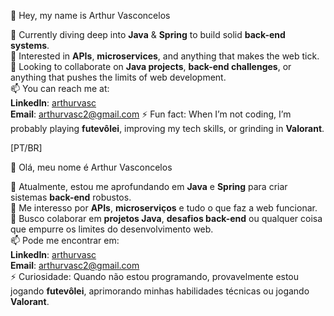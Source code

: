 👋 Hey, my name is Arthur Vasconcelos

🌱 Currently diving deep into **Java** & **Spring** to build solid **back-end systems**.  
👀 Interested in **APIs**, **microservices**, and anything that makes the web tick.  
💞️ Looking to collaborate on **Java projects**, **back-end challenges**, or anything that pushes the limits of web development.  
📫 You can reach me at:  
   **LinkedIn**: [arthurvasc](https://www.linkedin.com/in/arthurvasc/)  
   **Email**: arthurvasc2@gmail.com 
⚡ Fun fact: When I’m not coding, I’m probably playing **futevôlei**, improving my tech skills, or grinding in **Valorant**.  

[PT/BR]

👋 Olá, meu nome é Arthur Vasconcelos 

🌱 Atualmente, estou me aprofundando em **Java** e **Spring** para criar sistemas **back-end** robustos.  
👀 Me interesso por **APIs**, **microserviços** e tudo o que faz a web funcionar.  
💞️ Busco colaborar em **projetos Java**, **desafios back-end** ou qualquer coisa que empurre os limites do desenvolvimento web.  
📫 Pode me encontrar em:  
   **LinkedIn**: [arthurvasc](https://www.linkedin.com/in/arthurvasc/c)  
   **Email**: arthurvasc2@gmail.com   
⚡ Curiosidade: Quando não estou programando, provavelmente estou jogando **futevôlei**, aprimorando minhas habilidades técnicas ou jogando **Valorant**.  
